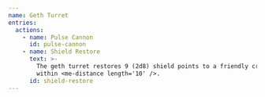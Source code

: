 ```yaml
---
name: Geth Turret
entries:
  actions:
    - name: Pulse Cannon
      id: pulse-cannon
    - name: Shield Restore
      text: >-
        The geth turret restores 9 (2d8) shield points to a friendly creature
        within <me-distance length='10' />.
      id: shield-restore
---
```


